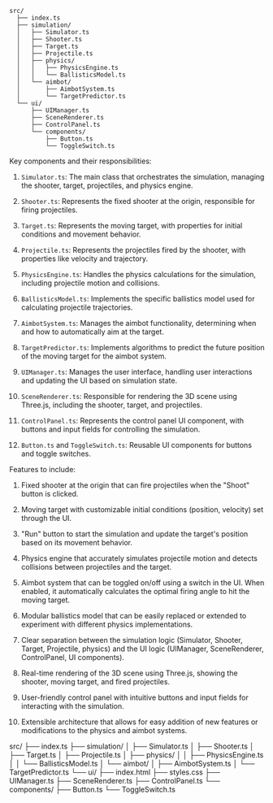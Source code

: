 ```
src/
  ├── index.ts
  ├── simulation/
  │   ├── Simulator.ts
  │   ├── Shooter.ts
  │   ├── Target.ts
  │   ├── Projectile.ts
  │   ├── physics/
  │   │   ├── PhysicsEngine.ts
  │   │   └── BallisticsModel.ts
  │   └── aimbot/
  │       ├── AimbotSystem.ts
  │       └── TargetPredictor.ts
  └── ui/
      ├── UIManager.ts
      ├── SceneRenderer.ts
      ├── ControlPanel.ts
      └── components/
          ├── Button.ts
          └── ToggleSwitch.ts
```

Key components and their responsibilities:

1. `Simulator.ts`: The main class that orchestrates the simulation, managing the shooter, target, projectiles, and physics engine.

2. `Shooter.ts`: Represents the fixed shooter at the origin, responsible for firing projectiles.

3. `Target.ts`: Represents the moving target, with properties for initial conditions and movement behavior.

4. `Projectile.ts`: Represents the projectiles fired by the shooter, with properties like velocity and trajectory.

5. `PhysicsEngine.ts`: Handles the physics calculations for the simulation, including projectile motion and collisions.

6. `BallisticsModel.ts`: Implements the specific ballistics model used for calculating projectile trajectories.

7. `AimbotSystem.ts`: Manages the aimbot functionality, determining when and how to automatically aim at the target.

8. `TargetPredictor.ts`: Implements algorithms to predict the future position of the moving target for the aimbot system.

9. `UIManager.ts`: Manages the user interface, handling user interactions and updating the UI based on simulation state.

10. `SceneRenderer.ts`: Responsible for rendering the 3D scene using Three.js, including the shooter, target, and projectiles.

11. `ControlPanel.ts`: Represents the control panel UI component, with buttons and input fields for controlling the simulation.

12. `Button.ts` and `ToggleSwitch.ts`: Reusable UI components for buttons and toggle switches.

Features to include:

1. Fixed shooter at the origin that can fire projectiles when the "Shoot" button is clicked.

2. Moving target with customizable initial conditions (position, velocity) set through the UI.

3. "Run" button to start the simulation and update the target's position based on its movement behavior.

4. Physics engine that accurately simulates projectile motion and detects collisions between projectiles and the target.

5. Aimbot system that can be toggled on/off using a switch in the UI. When enabled, it automatically calculates the optimal firing angle to hit the moving target.

6. Modular ballistics model that can be easily replaced or extended to experiment with different physics implementations.

7. Clear separation between the simulation logic (Simulator, Shooter, Target, Projectile, physics) and the UI logic (UIManager, SceneRenderer, ControlPanel, UI components).

8. Real-time rendering of the 3D scene using Three.js, showing the shooter, moving target, and fired projectiles.

9. User-friendly control panel with intuitive buttons and input fields for interacting with the simulation.

10. Extensible architecture that allows for easy addition of new features or modifications to the physics and aimbot systems.

src/
  ├── index.ts
  ├── simulation/
  │   ├── Simulator.ts
  │   ├── Shooter.ts
  │   ├── Target.ts
  │   ├── Projectile.ts
  │   ├── physics/
  │   │   ├── PhysicsEngine.ts
  │   │   └── BallisticsModel.ts
  │   └── aimbot/
  │       ├── AimbotSystem.ts
  │       └── TargetPredictor.ts
  └── ui/
      ├── index.html
      ├── styles.css
      ├── UIManager.ts
      ├── SceneRenderer.ts
      ├── ControlPanel.ts
      └── components/
          ├── Button.ts
          └── ToggleSwitch.ts
